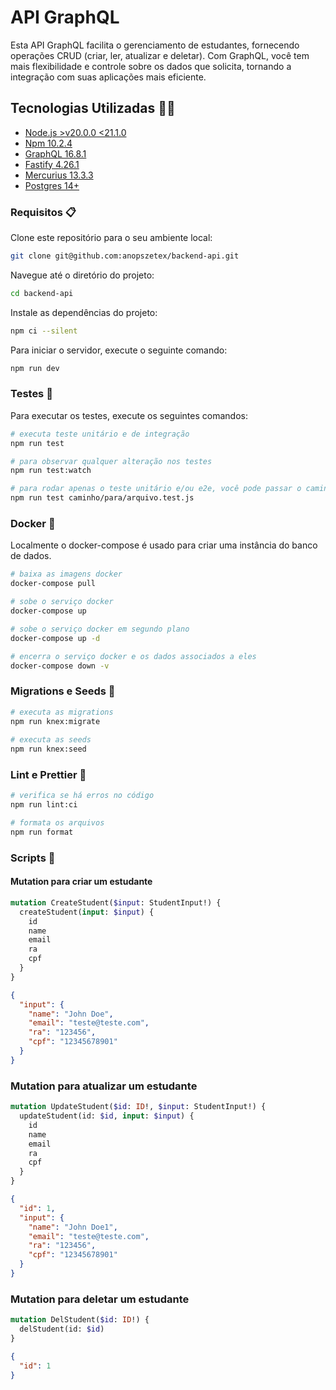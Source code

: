 # API GraphQL

Esta API GraphQL facilita o gerenciamento de estudantes, fornecendo operações CRUD (criar, ler, atualizar e deletar). Com GraphQL, você tem mais flexibilidade e controle sobre os dados que solicita, tornando a integração com suas aplicações mais eficiente.

## Tecnologias Utilizadas 👨‍💻

- [Node.js >v20.0.0 <21.1.0](https://nodejs.org/en/download/)
- [Npm 10.2.4](https://docs.npmjs.com/cli/v8/commands/npm-install)
- [GraphQL 16.8.1](https://graphql.org/)
- [Fastify 4.26.1](https://www.fastify.io/docs/latest/Guides/Getting-Started/)
- [Mercurius 13.3.3](https://mercurius.dev/#/?id=install)
- [Postgres 14+](https://www.postgresql.org/)

### Requisitos 📋

Clone este repositório para o seu ambiente local:

```bash
git clone git@github.com:anopszetex/backend-api.git
```

Navegue até o diretório do projeto:

```bash
cd backend-api
```

Instale as dependências do projeto:

```bash
npm ci --silent
```

Para iniciar o servidor, execute o seguinte comando:

```bash
npm run dev
```

### Testes 🧪

Para executar os testes, execute os seguintes comandos:

```bash
# executa teste unitário e de integração
npm run test

# para observar qualquer alteração nos testes
npm run test:watch

# para rodar apenas o teste unitário e/ou e2e, você pode passar o caminho do arquivo
npm run test caminho/para/arquivo.test.js
```

### Docker 🐳

Localmente o docker-compose é usado para criar uma instância do banco de dados.

```sh
# baixa as imagens docker
docker-compose pull

# sobe o serviço docker
docker-compose up

# sobe o serviço docker em segundo plano
docker-compose up -d

# encerra o serviço docker e os dados associados a eles
docker-compose down -v
```

### Migrations e Seeds 🌱

```sh
# executa as migrations
npm run knex:migrate
  ️
# executa as seeds
npm run knex:seed
```

### Lint e Prettier 🧹

```sh
# verifica se há erros no código
npm run lint:ci

# formata os arquivos
npm run format
```

### Scripts 📜

#### Mutation para criar um estudante

```graphql
mutation CreateStudent($input: StudentInput!) {
  createStudent(input: $input) {
    id
    name
    email
    ra
    cpf
  }
}
```

```json
{
  "input": {
    "name": "John Doe",
    "email": "teste@teste.com",
    "ra": "123456",
    "cpf": "12345678901"
  }
}
```

### Mutation para atualizar um estudante

```graphql
mutation UpdateStudent($id: ID!, $input: StudentInput!) {
  updateStudent(id: $id, input: $input) {
    id
    name
    email
    ra
    cpf
  }
}
```

```json
{
  "id": 1,
  "input": {
    "name": "John Doe1",
    "email": "teste@teste.com",
    "ra": "123456",
    "cpf": "12345678901"
  }
}
```

### Mutation para deletar um estudante

```graphql
mutation DelStudent($id: ID!) {
  delStudent(id: $id)
}
```

```json
{
  "id": 1
}
```
